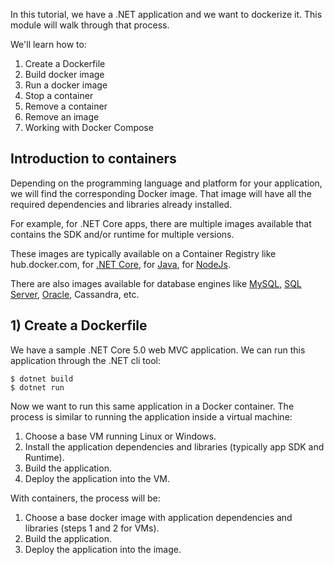 In this tutorial, we have a .NET application and we want to dockerize it. This module will walk through that process.

We'll learn how to:
1. Create a Dockerfile
1. Build docker image
1. Run a docker image
1. Stop a container
1. Remove a container
1. Remove an image
1. Working with Docker Compose

## Introduction to containers
Depending on the programming language and platform for your application, we will find the corresponding Docker image. That image will have all the required dependencies and libraries already installed. 

For example, for .NET Core apps, there are multiple images available that contains the SDK and/or runtime for multiple versions.

These images are typically available on a Container Registry like hub.docker.com, for [.NET Core](https://hub.docker.com/_/microsoft-dotnet), for [Java](https://hub.docker.com/_/openjdk), for [NodeJs](https://hub.docker.com/_/node).

There are also images available for database engines like [MySQL](https://hub.docker.com/_/mysql), [SQL Server](https://hub.docker.com/_/microsoft-mssql-server), [Oracle](https://hub.docker.com/_/oracle-database-enterprise-edition), Cassandra, etc.



## 1) Create a Dockerfile

We have a sample .NET Core 5.0 web MVC application. We can run this application through the .NET cli tool:

```dotnetcli
$ dotnet build
$ dotnet run
```

Now we want to run this same application in a Docker container. The process is similar to running the application inside a virtual machine:
1. Choose a base VM running Linux or Windows.
1. Install the application dependencies and libraries (typically app SDK and Runtime). 
1. Build the application. 
1. Deploy the application into the VM.

With containers, the process will be:

1. Choose a base docker image with application dependencies and libraries (steps 1 and 2 for VMs).
1. Build the application.
1. Deploy the application into the image.